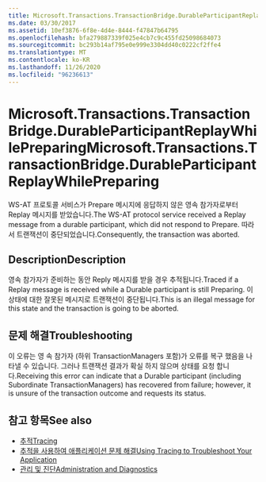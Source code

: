 ```yaml
---
title: Microsoft.Transactions.TransactionBridge.DurableParticipantReplayWhilePreparing
ms.date: 03/30/2017
ms.assetid: 10ef3876-6f8e-4d4e-8444-f47847b64795
ms.openlocfilehash: bfa279887339f025e4cb7c9c455fd25098684073
ms.sourcegitcommit: bc293b14af795e0e999e3304dd40c0222cf2ffe4
ms.translationtype: MT
ms.contentlocale: ko-KR
ms.lasthandoff: 11/26/2020
ms.locfileid: "96236613"
---
```

# <a name="microsofttransactionstransactionbridgedurableparticipantreplaywhilepreparing"></a><span data-ttu-id="3ad7d-102">Microsoft.Transactions.TransactionBridge.DurableParticipantReplayWhilePreparing</span><span class="sxs-lookup"><span data-stu-id="3ad7d-102">Microsoft.Transactions.TransactionBridge.DurableParticipantReplayWhilePreparing</span></span>

<span data-ttu-id="3ad7d-103">WS-AT 프로토콜 서비스가 Prepare 메시지에 응답하지 않은 영속 참가자로부터 Replay 메시지를 받았습니다.</span><span class="sxs-lookup"><span data-stu-id="3ad7d-103">The WS-AT protocol service received a Replay message from a durable participant, which did not respond to Prepare.</span></span> <span data-ttu-id="3ad7d-104">따라서 트랜잭션이 중단되었습니다.</span><span class="sxs-lookup"><span data-stu-id="3ad7d-104">Consequently, the transaction was aborted.</span></span>  
  
## <a name="description"></a><span data-ttu-id="3ad7d-105">Description</span><span class="sxs-lookup"><span data-stu-id="3ad7d-105">Description</span></span>  

 <span data-ttu-id="3ad7d-106">영속 참가자가 준비하는 동안 Reply 메시지를 받을 경우 추적됩니다.</span><span class="sxs-lookup"><span data-stu-id="3ad7d-106">Traced if a Replay message is received while a Durable participant is still Preparing.</span></span> <span data-ttu-id="3ad7d-107">이 상태에 대한 잘못된 메시지로 트랜잭션이 중단됩니다.</span><span class="sxs-lookup"><span data-stu-id="3ad7d-107">This is an illegal message for this state and the transaction is going to be aborted.</span></span>  
  
## <a name="troubleshooting"></a><span data-ttu-id="3ad7d-108">문제 해결</span><span class="sxs-lookup"><span data-stu-id="3ad7d-108">Troubleshooting</span></span>

<span data-ttu-id="3ad7d-109">이 오류는 영 속 참가자 (하위 TransactionManagers 포함)가 오류를 복구 했음을 나타낼 수 있습니다. 그러나 트랜잭션 결과가 확실 하지 않으며 상태를 요청 합니다.</span><span class="sxs-lookup"><span data-stu-id="3ad7d-109">Receiving this error can indicate that a Durable participant (including Subordinate TransactionManagers) has recovered from failure; however, it is unsure of the transaction outcome and requests its status.</span></span>  
  
## <a name="see-also"></a><span data-ttu-id="3ad7d-110">참고 항목</span><span class="sxs-lookup"><span data-stu-id="3ad7d-110">See also</span></span>

- [<span data-ttu-id="3ad7d-111">추적</span><span class="sxs-lookup"><span data-stu-id="3ad7d-111">Tracing</span></span>](index.md)
- [<span data-ttu-id="3ad7d-112">추적을 사용하여 애플리케이션 문제 해결</span><span class="sxs-lookup"><span data-stu-id="3ad7d-112">Using Tracing to Troubleshoot Your Application</span></span>](using-tracing-to-troubleshoot-your-application.md)
- [<span data-ttu-id="3ad7d-113">관리 및 진단</span><span class="sxs-lookup"><span data-stu-id="3ad7d-113">Administration and Diagnostics</span></span>](../index.md)
